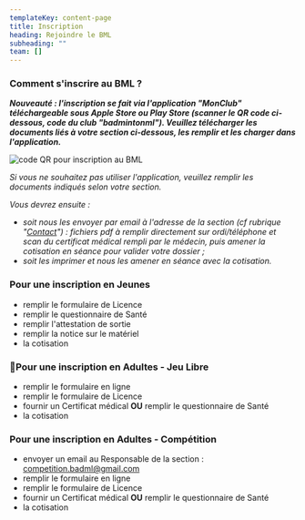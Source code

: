 ```yaml
---
templateKey: content-page
title: Inscription
heading: Rejoindre le BML
subheading: ""
team: []
---
```

### Comment s'inscrire au BML ?

***Nouveauté : l'inscription se fait via l'application "MonClub" téléchargeable sous Apple Store ou Play Store (scanner le QR code ci-dessous, code du club "badmintonml"). Veuillez télécharger les documents liés à votre section ci-dessous, les remplir et les charger dans l'application.***

![code QR pour inscription au BML](/img/qr-bml.png "Code QR pour inscription au BML")

*Si vous ne souhaitez pas utiliser l'application, veuillez remplir les documents indiqués selon votre section.*

*Vous devrez ensuite :*

* *soit nous les envoyer par email à l'adresse de la section (cf rubrique "[Contact](/contact)") : fichiers pdf à remplir directement sur ordi/téléphone et scan du certificat médical rempli par le médecin, puis amener la cotisation en séance pour valider votre dossier ;*
* *soit les imprimer et nous les amener en séance avec la cotisation.*

### Pour une inscription en Jeunes

* remplir le formulaire de Licence
* remplir le questionnaire de Santé
* remplir l'attestation de sortie
* remplir la notice sur le matériel
* la cotisation

### Pour une inscription en Adultes - Jeu Libre

* remplir le formulaire en ligne
* remplir le formulaire de Licence
* fournir un Certificat médical **OU** remplir le questionnaire de Santé
* la cotisation

### Pour une inscription en Adultes - Compétition

* envoyer un email au Responsable de la section : competition.badml@gmail.com
* remplir le formulaire en ligne
* remplir le formulaire de Licence
* fournir un Certificat médical **OU** remplir le questionnaire de Santé
* la cotisation